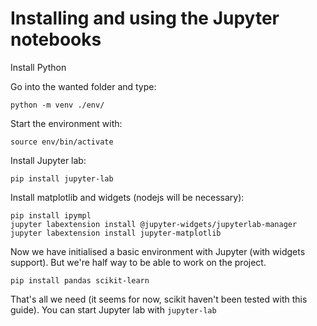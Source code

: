 # Installing and using the Jupyter notebooks

Install Python

Go into the wanted folder and type:

```
python -m venv ./env/
```

Start the environment with:

```
source env/bin/activate
```

Install Jupyter lab:

```
pip install jupyter-lab
```

Install matplotlib and widgets (nodejs will be necessary):

```
pip install ipympl
jupyter labextension install @jupyter-widgets/jupyterlab-manager
jupyter labextension install jupyter-matplotlib
```

Now we have initialised a basic environment with Jupyter (with widgets support). But we're half way to be able to work on the project.

```
pip install pandas scikit-learn
```

That's all we need (it seems for now, scikit haven't been tested with this guide). You can start Jupyter lab with `jupyter-lab`